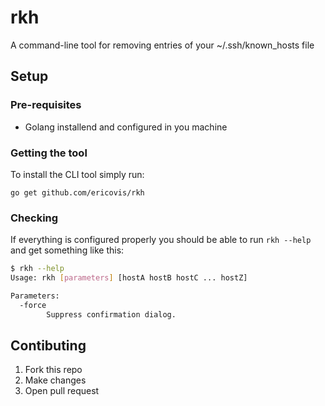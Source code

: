 # rkh
A command-line tool for removing entries of your ~/.ssh/known_hosts file


## Setup

### Pre-requisites

- Golang installend and configured in you machine

### Getting the tool

To install the CLI tool simply run:

```
go get github.com/ericovis/rkh
```

### Checking

If everything is configured properly you should be able to run `rkh --help` and get something like this:

```bash
$ rkh --help
Usage: rkh [parameters] [hostA hostB hostC ... hostZ]

Parameters:
  -force
        Suppress confirmation dialog.

```

## Contibuting

1. Fork this repo
2. Make changes
3. Open pull request

